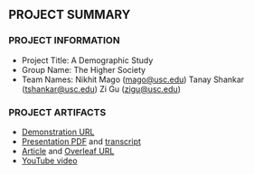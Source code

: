## PROJECT SUMMARY

### PROJECT INFORMATION

- Project Title: A Demographic Study
- Group Name: The Higher Society
- Team Names: Nikhit Mago (mago@usc.edu) Tanay Shankar (tshankar@usc.edu) Zi Gu (zigu@usc.edu)

### PROJECT ARTIFACTS

- [Demonstration URL](http://www-scf.usc.edu/~tshankar/project/#/home)
- [Presentation PDF](https://github.com/INF554Fall18/project-thehighersociety/blob/master/PDF/First_Presentation.pdf) and [transcript](https://github.com/INF554Fall18/project-thehighersociety/blob/master/SoziPresentations/PRESENTATION_TRANSCRIPT.md)
- [Article](https://github.com/INF554Fall18/project-thehighersociety/blob/master/PDF/Article.pdf) and [Overleaf URL](https://www.overleaf.com/read/sqdvwxjjrrcx)
- [YouTube video](https://www.youtube.com/watch)
